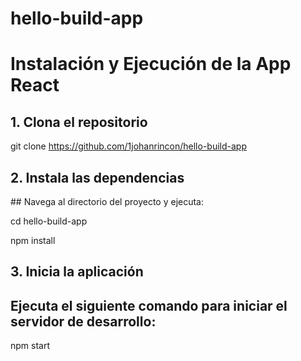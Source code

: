 # hello-build-app
# Instalación y Ejecución de la App React

## 1. Clona el repositorio

git clone https://github.com/1johanrincon/hello-build-app

## 2. Instala las dependencias
## Navega al directorio del proyecto y ejecuta:

cd hello-build-app

npm install

##  3. Inicia la aplicación
##  Ejecuta el siguiente comando para iniciar el servidor de desarrollo:

npm start

